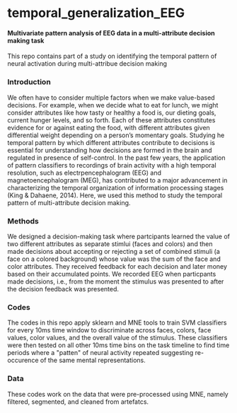 # temporal_generalization_EEG

#### Multivariate pattern analysis of EEG data in a multi-attribute decision making task
This repo contains part of a study on identifying the temporal pattern of neural activation during multi-attribue decision making 

### Introduction
We often have to consider multiple factors when we make value-based decisions. For example, when we decide what to eat for lunch, we might consider attributes like how tasty or healthy a food is, our dieting goals, current hunger levels, and so forth. Each of these attributes constitutes evidence for or against eating the food, with different attributes given differential weight depending on a person’s momentary goals. Studying he temporal pattern by which different attributes contribute to decisions is essential for understanding how decisions are formed in the brain and regulated in presence of self-control.
In the past few years, the application of pattern classifiers to recordings of brain activity with a high temporal resolution, such as electrpencephalogram (EEG) and magnetoencephalogram (MEG), has contributed to a major advancement in characterizing the temporal organization of information processing stages (King & Dahaene, 2014). Here, we used this method to study the temporal pattern of multi-attribute decision making.

### Methods 
We designed a decision-making task where partcipants learned the value of two different attributes as separate stimlui (faces and colors) and then made decisions about accepting or rejecting a set of combined stimuli (a face on a colored background) whose value was the sum of the face and color attributes. They received feedback for each decision and later money based on their accumulated points. We recorded EEG when particpants made decisions, i.e., from the moment the stimulus was presented to after the decision feedback was presented.

### Codes
The codes in this repo apply sklearn and MNE tools to train SVM classifiers for every 10ms time window to discriminate across faces, colors, face values, color values, and the overall value of the stimulus. These classifiers were then tested on all other 10ms time bins on the task timeline to find time periods where a "patten" of neural activity repeated suggesting re-occurence of the same mental representations.


### Data
These codes work on the data that were pre-processed using MNE, namely filtered, segmented, and cleaned from artefatcs.


